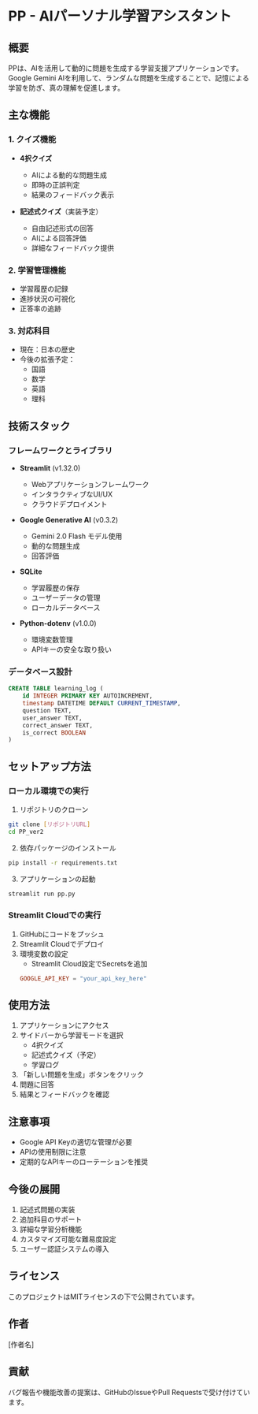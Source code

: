 # PP - AIパーソナル学習アシスタント

## 概要
PPは、AIを活用して動的に問題を生成する学習支援アプリケーションです。Google Gemini AIを利用して、ランダムな問題を生成することで、記憶による学習を防ぎ、真の理解を促進します。

## 主な機能

### 1. クイズ機能
- **4択クイズ**
  - AIによる動的な問題生成
  - 即時の正誤判定
  - 結果のフィードバック表示

- **記述式クイズ**（実装予定）
  - 自由記述形式の回答
  - AIによる回答評価
  - 詳細なフィードバック提供

### 2. 学習管理機能
- 学習履歴の記録
- 進捗状況の可視化
- 正答率の追跡

### 3. 対応科目
- 現在：日本の歴史
- 今後の拡張予定：
  - 国語
  - 数学
  - 英語
  - 理科

## 技術スタック

### フレームワークとライブラリ
- **Streamlit** (v1.32.0)
  - Webアプリケーションフレームワーク
  - インタラクティブなUI/UX
  - クラウドデプロイメント

- **Google Generative AI** (v0.3.2)
  - Gemini 2.0 Flash モデル使用
  - 動的な問題生成
  - 回答評価

- **SQLite**
  - 学習履歴の保存
  - ユーザーデータの管理
  - ローカルデータベース

- **Python-dotenv** (v1.0.0)
  - 環境変数管理
  - APIキーの安全な取り扱い

### データベース設計
```sql
CREATE TABLE learning_log (
    id INTEGER PRIMARY KEY AUTOINCREMENT,
    timestamp DATETIME DEFAULT CURRENT_TIMESTAMP,
    question TEXT,
    user_answer TEXT,
    correct_answer TEXT,
    is_correct BOOLEAN
)
```

## セットアップ方法

### ローカル環境での実行
1. リポジトリのクローン
```bash
git clone [リポジトリURL]
cd PP_ver2
```

2. 依存パッケージのインストール
```bash
pip install -r requirements.txt
```

3. アプリケーションの起動
```bash
streamlit run pp.py
```

### Streamlit Cloudでの実行
1. GitHubにコードをプッシュ
2. Streamlit Cloudでデプロイ
3. 環境変数の設定
   - Streamlit Cloud設定でSecretsを追加
   ```toml
   GOOGLE_API_KEY = "your_api_key_here"
   ```

## 使用方法
1. アプリケーションにアクセス
2. サイドバーから学習モードを選択
   - 4択クイズ
   - 記述式クイズ（予定）
   - 学習ログ
3. 「新しい問題を生成」ボタンをクリック
4. 問題に回答
5. 結果とフィードバックを確認

## 注意事項
- Google API Keyの適切な管理が必要
- APIの使用制限に注意
- 定期的なAPIキーのローテーションを推奨

## 今後の展開
1. 記述式問題の実装
2. 追加科目のサポート
3. 詳細な学習分析機能
4. カスタマイズ可能な難易度設定
5. ユーザー認証システムの導入

## ライセンス
このプロジェクトはMITライセンスの下で公開されています。

## 作者
[作者名]

## 貢献
バグ報告や機能改善の提案は、GitHubのIssueやPull Requestsで受け付けています。 